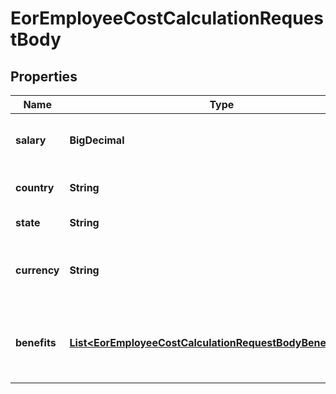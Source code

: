 

# EorEmployeeCostCalculationRequestBody


## Properties

| Name | Type | Description | Notes |
|------------ | ------------- | ------------- | -------------|
|**salary** | **BigDecimal** | The gross annual salary of the employee. |  |
|**country** | **String** | The country of employment. |  |
|**state** | **String** | The state of employment. |  [optional] |
|**currency** | **String** | The currency that the salary is paid in. |  |
|**benefits** | [**List&lt;EorEmployeeCostCalculationRequestBodyBenefitsInner&gt;**](EorEmployeeCostCalculationRequestBodyBenefitsInner.md) | Benefits which should be included in the calculation. |  [optional] |



